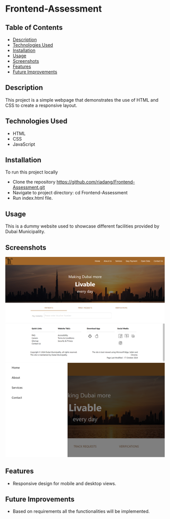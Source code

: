 # Frontend-Assessment

## Table of Contents

- [Description](#description)
- [Technologies Used](#technologies-used)
- [Installation](#installation)
- [Usage](#usage)
- [Screenshots](#screenshots)
- [Features](#features)
- [Future Improvements](#future-improvements)

## Description

This project is a simple webpage that demonstrates the use of HTML and CSS to create a responsive layout.

## Technologies Used

- HTML
- CSS
- JavaScript

## Installation

To run this project locally
- Clone the repository https://github.com/riadang/Frontend-Assessment.git
- Navigate to project directory: cd Frontend-Assessment
- Run index.html file.

## Usage

This is a dummy website used to showcase different facilities provided by Dubai Municipality.

## Screenshots

![Header-Banner-Tabs](/images/header-banner-tabs.png)
![Footer](/images/footer.png)
![Tablet Menu Open](/images/tablet-menu-open.png)

## Features

- Responsive design for mobile and desktop views.

## Future Improvements

- Based on requirements all the functionalities will be implemented.
